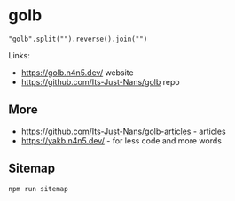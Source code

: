 # golb

`"golb".split("").reverse().join("")`

Links:

- <https://golb.n4n5.dev/> website
- <https://github.com/Its-Just-Nans/golb> repo

## More

- <https://github.com/Its-Just-Nans/golb-articles> - articles
- <https://yakb.n4n5.dev/> - for less code and more words

## Sitemap

```sh
npm run sitemap
```
